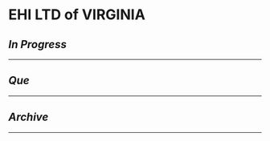 # EHI LTD of VIRGINIA

## *In Progress*

--------------------

## *Que*

-----------------------------------
## *Archive*

-----------------------------------

